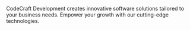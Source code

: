 CodeCraft Development creates innovative software solutions tailored to your business needs. Empower your growth with our cutting-edge technologies.
